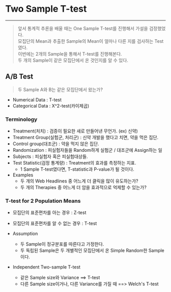 # Two Sample T-test
---
> 앞서 통계적 추론을 배울 때는 One Sample T-test를 진행해서 가설을 검정했었다.  
> 모집단의 Mean과 추출한 Sample의 Mean이 얼마나 다른 지를 검사하는 Test였다.  
> 이번에는 2개의 Sample을 통해서 T-test를 진행해본다.  
> 두 개의 Sample이 같은 모집단에서 온 것인지를 알 수 있다.  

## A/B Test
> 두 Sample A와 B는 같은 모집단에서 왔는가?
- Numerical Data : T-test
- Categorical Data : X^2-test(카이제곱)

### Terminology
- Treatment(처치) : 검증이 필요한 새로 만들어낸 무언가. (ex) 신약)
- Treatment Group(실험군, 처리군) : 신약 개발을 했다고 치면, 약을 먹은 집단.
- Control group(대조군) : 약을 먹지 않은 집단.
- Randomization : 피실험자들을 Random하게 실험군 / 대조군에 Assign하는 일
- Subjects : 피실험자 혹은 피실험대상들.
- Test Statistic(검정 통계량) : Treatment의 효과를 측정하는 지표.
  - 1 Sample T-test였다면, T-statistic과 P-value가 될 것이다.
- Examples
  - 두 개의 Web Headlines 중 어느게 더 클릭을 많이 유도하는가?
  - 두 개의 Therapies 중 어느게 더 암을 효과적으로 억제할 수 있는가?

### T-test for 2 Population Means
- 모집단의 표준편차를 아는 경우 : Z-test
- 모집단의 표준편차를 알 수 없는 경우 : T-test

- Assumption
  - 두 Sample이 정규분포를 따른다고 가정한다.
  - 두 독립된 Sample은 두 개별적인 모집단에서 온 Simple Random한 Sample이다.
- Independent Two-sample T-test
  - 같은 Sample size와 Variance ==> T-test
  - 다른 Sample size이거나, 다른 Variance를 가질 때 ==> Welch's T-test
